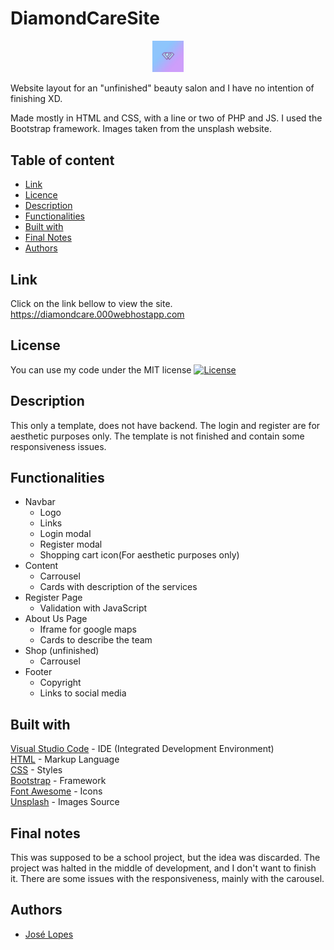 # DiamondCareSite

<p align="center"><img width=10% src=https://github.com/joselopes04/Diamond.CareApp/blob/master/Assets/Icon.png></p>
Website layout for an "unfinished" beauty salon and I have no intention of finishing XD.

Made mostly in HTML and CSS, with a line or two of PHP and JS.
I used the Bootstrap framework.
Images taken from the unsplash website.

## Table of content
- [Link](#link)
- [Licence](#license)
- [Description](#description)
- [Functionalities](#functionalities)
- [Built with](#built-with)
- [Final Notes](#final-notes)
- [Authors](#authors)

## Link
Click on the link bellow to view the site. <br>
https://diamondcare.000webhostapp.com

## License
You can use my code under the MIT license
[![License](https://img.shields.io/badge/license-MIT-blue.svg)](https://github.com/joselopes04/DiamondCareSite/blob/master/LICENSE)<br>

## Description
This only a template, does not have backend. The login and register are for aesthetic purposes only. The template is not finished and contain some responsiveness issues.

## Functionalities
- Navbar 
  - Logo
  - Links
  - Login modal
  - Register modal
  - Shopping cart icon(For aesthetic purposes only)
- Content
  - Carrousel
  - Cards with description of the services
- Register Page
  - Validation with JavaScript
- About Us Page
  - Iframe for google maps
  - Cards to describe the team
- Shop (unfinished)
  - Carrousel
- Footer
  - Copyright 
  - Links to social media
  
 ## Built with
<a href="https://code.visualstudio.com">Visual Studio Code</a> - IDE (Integrated Development Environment) <br>
<a href="https://html5.org">HTML</a> - Markup  Language<br>
<a href="https://www.css3.com">CSS</a> - Styles<br>
<a href="https://getbootstrap.com">Bootstrap</a> - Framework<br>
<a href="https://fontawesome.com">Font Awesome</a> - Icons<br>
<a href="https://unsplash.com/pt-br">Unsplash</a> - Images Source<br>

## Final notes
This was supposed to be a school project, but the idea was discarded. The project was halted in the middle of development, and I don't want to finish it. There are some issues with the responsiveness, mainly with the carousel.

## Authors
- [José Lopes](https://www.github.com/joselopes04)
